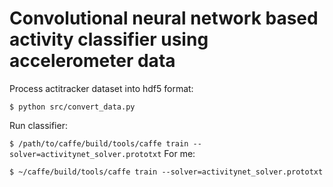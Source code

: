 # Convolutional neural network based activity classifier using accelerometer data

Process actitracker dataset into hdf5 format:

`
$ python src/convert_data.py
`

Run classifier:

`
$ /path/to/caffe/build/tools/caffe train --solver=activitynet_solver.prototxt
`
For me:

`
$ ~/caffe/build/tools/caffe train --solver=activitynet_solver.prototxt
`
